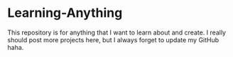 # Learning-Anything
This repository is for anything that I want to learn about and create. I really should post more projects here, but I always forget to update my GitHub haha.
